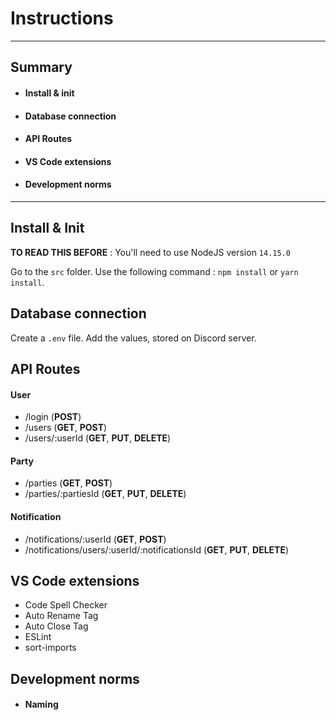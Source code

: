 
# Instructions

---

## Summary

* #### Install & init

* #### Database connection

* #### API Routes

* #### VS Code extensions

* #### Development norms

---

## Install & Init

__TO READ THIS BEFORE__ : You'll need to use NodeJS version `14.15.0`

Go to the `src` folder.
Use the following command : `npm install` or `yarn install`.

## Database connection

Create a `.env` file.
Add the values, stored on Discord server.

## API Routes

#### User

* /login (**POST**)
* /users (**GET**, **POST**)
* /users/:userId (**GET**, **PUT**, **DELETE**)

#### Party

* /parties (**GET**, **POST**)
* /parties/:partiesId (**GET**, **PUT**, **DELETE**)

#### Notification

* /notifications/:userId (**GET**, **POST**)
* /notifications/users/:userId/:notificationsId (**GET**, **PUT**, **DELETE**)

## VS Code extensions

* Code Spell Checker
* Auto Rename Tag
* Auto Close Tag
* ESLint
* sort-imports

## Development norms

* #### Naming
